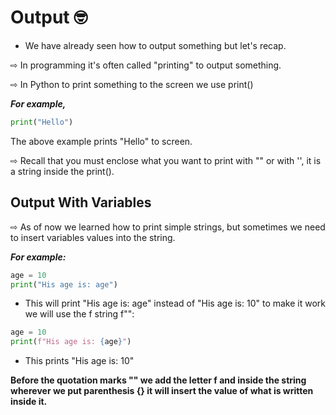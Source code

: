 # Output 🤓

- We have already seen how to output something but let's recap.

⇨ In programming it's often called "printing" to output something.

⇨ In Python to print something to the screen we use print()

***For example,***
```py
print("Hello")
```
The above example prints "Hello" to screen.

⇨ Recall that you must enclose what you want to print with "" or with '', it is a string inside the print().

## Output With Variables 

⇨ As of now we learned how to print simple strings, but sometimes we need to insert variables values into the string.

***For example:***

```py
age = 10
print("His age is: age")
```
- This will print "His age is: age" instead of "His age is: 10"
to make it work we will use the f string f"":

```py
age = 10
print(f"His age is: {age}")
```

- This prints "His age is: 10"

**Before the quotation marks "" we add the letter f and inside the string wherever we put parenthesis {} it will insert the value of what is written inside it.**


